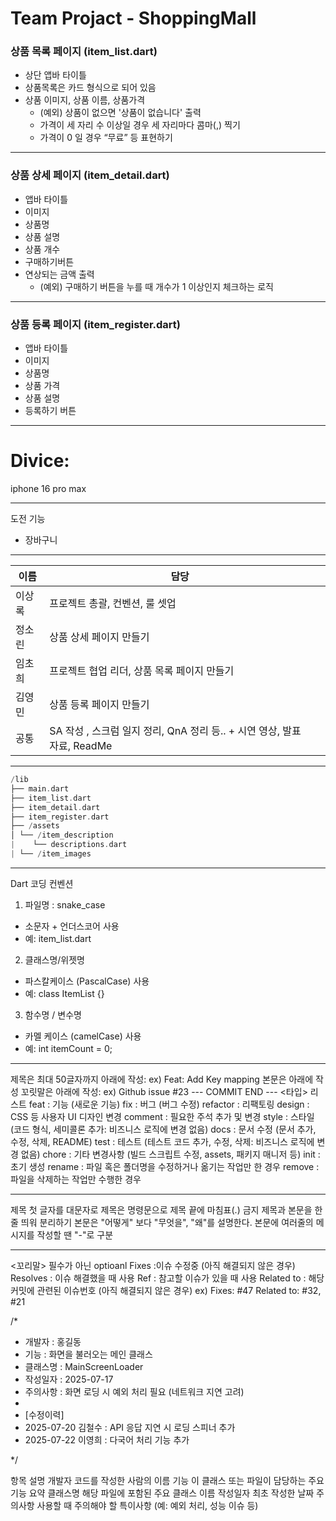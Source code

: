 # Team Projact - ShoppingMall

### 상품 목록 페이지 (item_list.dart)

- 상단 앱바 타이틀
- 상품목록은 카드 형식으로 되어 있음
- 상품 이미지, 상품 이름, 상품가격
  - (예외) 상품이 없으면 '상품이 없습니다' 출력
  - 가격이 세 자리 수 이상일 경우 세 자리마다 콤마(,) 찍기
  - 가격이 0 일 경우 “무료” 등 표현하기
 
---

### 상품 상세 페이지 (item_detail.dart)

- 앱바 타이틀
- 이미지
- 상품명
- 상품 설명
- 상품 개수
- 구매하기버튼
- 연상되는 금액 출력
  - (예외) 구매하기 버튼을 누를 때 개수가 1 이상인지 체크하는 로직
 
---

### 상품 등록 페이지 (item_register.dart)

- 앱바 타이틀
- 이미지
- 상품명
- 상품 가격
- 상품 설명
- 등록하기 버튼

---

# Divice:

iphone 16 pro max

---

도전 기능

- 장바구니

---

|  이름   |  담당   |     |
| --- | --- |--- |
| 이상록   |   프로젝트 총괄, 컨벤션, 룰 셋업  |     |
|   정소린  |  상품 상세 페이지 만들기   |     |
|    임초희  | 프로젝트 협업 리더, 상품 목록 페이지 만들기   |     |
|  김영민   |   상품 등록 페이지 만들기   |     |
|  공통   |  SA 작성 , 스크럼 일지 정리, QnA 정리 등.. + 시연 영상, 발표 자료, ReadMe   |     |

---

```dart
/lib
├── main.dart  
├── item_list.dart  
├── item_detail.dart  
├── item_register.dart  
├── /assets
│ └── /item_description
|    └── descriptions.dart
| └── /item_images
```

---

Dart 코딩 컨벤션

1. 파일명 : snake_case
- 소문자 + 언더스코어 사용
- 예: item_list.dart

2. 클래스명/위젯명
- 파스칼케이스 (PascalCase) 사용
- 예: class ItemList {}

3. 함수명 / 변수명
- 카멜 케이스 (camelCase) 사용
- 예: int itemCount = 0;

---


 제목은 최대 50글자까지 아래에 작성: ex) Feat: Add Key mapping
 본문은 아래에 작성
 꼬릿말은 아래에 작성: ex) Github issue #23
 --- COMMIT END ---
   <타입> 리스트
   feat        : 기능 (새로운 기능)
   fix         : 버그 (버그 수정)
   refactor    : 리팩토링
   design      : CSS 등 사용자 UI 디자인 변경
   comment     : 필요한 주석 추가 및 변경
   style       : 스타일 (코드 형식, 세미콜론 추가: 비즈니스 로직에 변경 없음)
   docs        : 문서 수정 (문서 추가, 수정, 삭제, README)
   test        : 테스트 (테스트 코드 추가, 수정, 삭제: 비즈니스 로직에 변경 없음)
   chore       : 기타 변경사항 (빌드 스크립트 수정, assets, 패키지 매니저 등)
  init        : 초기 생성
   rename      : 파일 혹은 폴더명을 수정하거나 옮기는 작업만 한 경우
   remove      : 파일을 삭제하는 작업만 수행한 경우
   
 ------------------
 
   제목 첫 글자를 대문자로
   제목은 명령문으로
   제목 끝에 마침표(.) 금지
   제목과 본문을 한 줄 띄워 분리하기
   본문은 "어떻게" 보다 "무엇을", "왜"를 설명한다.
   본문에 여러줄의 메시지를 작성할 땐 "-"로 구분
   
 ------------------
 
   <꼬리말>
   필수가 아닌 optioanl
   Fixes        :이슈 수정중 (아직 해결되지 않은 경우)
   Resolves     : 이슈 해결했을 때 사용
   Ref          : 참고할 이슈가 있을 때 사용
  Related to   : 해당 커밋에 관련된 이슈번호 (아직 해결되지 않은 경우)
   ex) Fixes: #47 Related to: #32, #21

/*
 * 개발자      : 홍길동
 * 기능        : 화면을 불러오는 메인 클래스
 * 클래스명    : MainScreenLoader
 * 작성일자    : 2025-07-17
 * 주의사항    : 화면 로딩 시 예외 처리 필요 (네트워크 지연 고려)
 *
 * [수정이력]
 * 2025-07-20  김철수  : API 응답 지연 시 로딩 스피너 추가
 * 2025-07-22  이영희  : 다국어 처리 기능 추가

 */
 
항목	설명
개발자	코드를 작성한 사람의 이름
기능	이 클래스 또는 파일이 담당하는 주요 기능 요약
클래스명	해당 파일에 포함된 주요 클래스 이름
작성일자	최초 작성한 날짜
주의사항	사용할 때 주의해야 할 특이사항 (예: 예외 처리, 성능 이슈 등)
